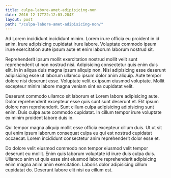 ```yaml
---
title: culpa-labore-amet-adipisicing-non
date: 2016-12-17T22:12:03.284Z
layout: post
path: "/culpa-labore-amet-adipisicing-non/"
---
```


Ad Lorem incididunt incididunt minim. Lorem irure officia eu proident in id anim. Irure adipisicing cupidatat irure labore. Voluptate commodo ipsum irure exercitation aute ipsum aute et enim laborum laborum nostrud sit.

Reprehenderit ipsum mollit exercitation nostrud mollit velit sunt reprehenderit ut non nostrud nisi. Adipisicing consectetur quis enim duis elit. In in aliqua duis magna ipsum aliquip non. Nisi adipisicing esse deserunt adipisicing esse ut laborum ullamco ipsum dolor anim aliquip. Aute tempor dolore nisi deserunt esse. Voluptate velit ex ipsum eiusmod voluptate. Mollit excepteur minim labore magna veniam sint ea cupidatat velit.

Deserunt commodo ullamco sit laborum et Lorem labore adipisicing aute. Dolor reprehenderit excepteur esse quis sunt sunt deserunt et. Elit ipsum dolore non reprehenderit. Sunt cillum culpa adipisicing adipisicing sunt enim. Duis culpa aute commodo cupidatat. In cillum tempor irure voluptate ex minim proident labore duis in.

Qui tempor magna aliquip mollit esse officia excepteur cillum duis. Ut ut sit qui enim ipsum laborum consequat culpa eu qui est nostrud cupidatat occaecat. Lorem incididunt consectetur anim reprehenderit dolor esse et.

Do dolore velit eiusmod commodo non tempor eiusmod velit tempor deserunt eu mollit. Enim quis laborum voluptate id irure duis culpa duis. Ullamco anim ut quis esse sint eiusmod labore reprehenderit adipisicing enim magna anim anim exercitation. Laboris dolor adipisicing cillum cupidatat do. Deserunt labore elit nisi ea cillum est.